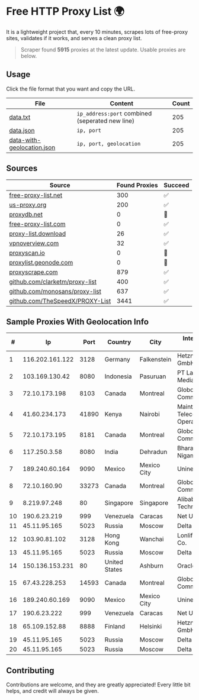
# Free HTTP Proxy List 🌍

It is a lightweight project that, every 10 minutes, scrapes lots of free-proxy sites, validates if it works, and serves a clean proxy list.


> Scraper found **5915** proxies at the latest update. Usable proxies are below.

## Usage

Click the file format that you want and copy the URL.


|File|Content|Count|
|----|-------|-----|
|[data.txt](https://raw.githubusercontent.com/themiralay/Proxy-List-World/master/data.txt)|`ip_address:port` combined (seperated new line)|205|
|[data.json](https://raw.githubusercontent.com/themiralay/Proxy-List-World/master/data.json)|`ip, port`|205|
|[data-with-geolocation.json](https://raw.githubusercontent.com/themiralay/Proxy-List-World/master/data-with-geolocation.json)|`ip, port, geolocation`|205|

## Sources

|Source|Found Proxies|Succeed|
|------|-------------|-------|
|[free-proxy-list.net](https://free-proxy-list.net)|300|✅|
|[us-proxy.org](https://www.us-proxy.org)|200|✅|
|[proxydb.net](http://proxydb.net)|0|🚫|
|[free-proxy-list.com](https://free-proxy-list.com/?page=&port=&type%5B%5D=http&type%5B%5D=https&up_time=0&search=Search)|0|✅|
|[proxy-list.download](https://www.proxy-list.download/HTTP)|26|✅|
|[vpnoverview.com](https://vpnoverview.com/privacy/anonymous-browsing/free-proxy-servers)|32|✅|
|[proxyscan.io](https://www.proxyscan.io)|0|🚫|
|[proxylist.geonode.com](https://proxylist.geonode.com/api/proxy-list?limit=300&page=1&sort_by=lastChecked&sort_type=desc&protocols=http,https)|0|🚫|
|[proxyscrape.com](https://api.proxyscrape.com/v2/?request=displayproxies&protocol=http&timeout=10000&country=all&ssl=all&anonymity=all)|879|✅|
|[github.com/clarketm/proxy-list](https://raw.githubusercontent.com/clarketm/proxy-list/master/proxy-list-raw.txt)|400|✅|
|[github.com/monosans/proxy-list](https://raw.githubusercontent.com/monosans/proxy-list/main/proxies/http.txt)|637|✅|
|[github.com/TheSpeedX/PROXY-List](https://raw.githubusercontent.com/TheSpeedX/PROXY-List/master/http.txt)|3441|✅|


## Sample Proxies With Geolocation Info

|#|Ip|Port|Country|City|Internet Service Provider|
|-|--|----|-------|----|-------------------------|
|1|116.202.161.122|3128|Germany|Falkenstein|Hetzner Online GmbH|
|2|103.169.130.42|8080|Indonesia|Pasuruan|PT Lancar Artha Media Data|
|3|72.10.173.198|8103|Canada|Montreal|GloboTech Communications|
|4|41.60.234.173|41890|Kenya|Nairobi|Maintainer Liquid Telecommunications Operations Limited|
|5|72.10.173.195|8181|Canada|Montreal|GloboTech Communications|
|6|117.250.3.58|8080|India|Dehradun|Bharat Sanchar Nigam Ltd|
|7|189.240.60.164|9090|Mexico|Mexico City|Uninet S.A. de C.V.|
|8|72.10.160.90|33273|Canada|Montreal|GloboTech Communications|
|9|8.219.97.248|80|Singapore|Singapore|Alibaba (US) Technology Co., Ltd.|
|10|190.6.23.219|999|Venezuela|Caracas|Net Uno|
|11|45.11.95.165|5023|Russia|Moscow|Delta Ltd|
|12|103.90.81.102|3128|Hong Kong|Wanchai|Lonlife Technology Co.|
|13|45.11.95.165|5023|Russia|Moscow|Delta Ltd|
|14|150.136.153.231|80|United States|Ashburn|Oracle Corporation|
|15|67.43.228.253|14593|Canada|Montreal|GloboTech Communications|
|16|189.240.60.169|9090|Mexico|Mexico City|Uninet S.A. de C.V.|
|17|190.6.23.222|999|Venezuela|Caracas|Net Uno|
|18|65.109.152.88|8888|Finland|Helsinki|Hetzner Online GmbH|
|19|45.11.95.165|5023|Russia|Moscow|Delta Ltd|
|20|45.11.95.165|5023|Russia|Moscow|Delta Ltd|



## Contributing

Contributions are welcome, and they are greatly appreciated! Every
little bit helps, and credit will always be given.

